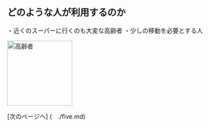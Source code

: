 ## どのような人が利用するのか

・近くのスーパーに行くのも大変な高齢者
・少しの移動を必要とする人

<img width="150px" alt="高齢者" src="http://kids.wanpug.com/illust/illust2242.png">

[次のページへ] (　./five.md)

